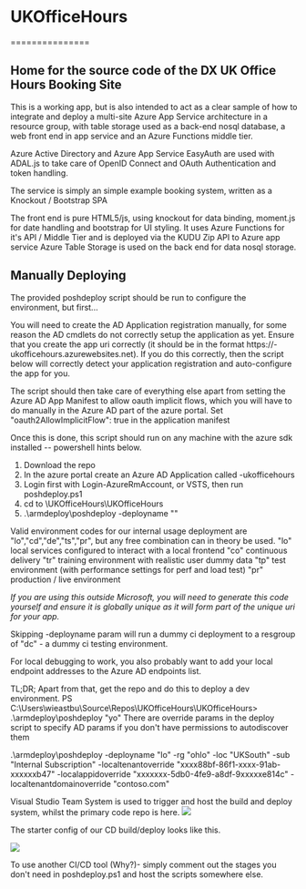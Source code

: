 # UKOfficeHours
===============

Home for the source code of the DX UK Office Hours Booking Site
---------------------------------------------------------------
This is a working app, but is also intended to act as a clear sample of how to integrate and deploy a multi-site Azure App Service architecture in a resource group, with table storage used as a back-end nosql database, a web front end in app service and an Azure Functions middle tier. 

Azure Active Directory and Azure App Service EasyAuth are used with ADAL.js to take care of OpenID Connect and OAuth Authentication and token handling.

The service is simply an simple example booking system, written as a Knockout / Bootstrap SPA

The front end is pure HTML5/js, using knockout for data binding, moment.js for date handling and bootstrap for UI styling.
It uses Azure Functions for it's API / Middle Tier and is deployed via the KUDU Zip API to Azure app service
Azure Table Storage is used on the back end for data nosql storage.

Manually Deploying
------------------

The provided poshdeploy script should be run to configure the environment, but first...

You will need to create the AD Application registration manually, for some reason the AD cmdlets do not correctly setup the application as yet. 
Ensure that you create the app uri correctly (it should be in the format https://<environmentcode>-ukofficehours.azurewebsites.net).
If you do this correctly, then the script below will correctly detect your application registration and auto-configure the app for you.

The script should then take care of everything else apart from setting the Azure AD App Manifest to allow oauth implicit flows, which you will have to do manually in the Azure AD part of the azure portal. Set "oauth2AllowImplicitFlow": true in the application manifest

Once this is done, this script should run on any machine with the azure sdk installed -- powershell hints below.

1. Download the repo
2. In the azure portal create an Azure AD Application called <environmentcode>-ukofficehours
3. Login first with Login-AzureRmAccount, or VSTS, then run poshdeploy.ps1
4. cd to <Repo>\UKOfficeHours\UKOfficeHours
5. .\armdeploy\poshdeploy -deployname "<environmentcode>"

Valid environment codes for our internal usage deployment are "lo","cd","de","ts","pr", but any free combination can in theory be used.
"lo" local services configured to interact with a local frontend
"co" continuous delivery
"tr" training environment with realistic user dummy data
"tp" test environment (with performance settings for perf and load test)
"pr" production / live environment

*If you are using this outside Microsoft, you will need to generate this code yourself and ensure it is globally unique as it will form part of the unique uri for your app.*

Skipping -deployname param will run a dummy ci deployment to a resgroup of "dc" - a dummy ci testing environment.

For local debugging to work, you also probably want to add your local endpoint addresses to the Azure AD endpoints list.

TL;DR; Apart from that, get the repo and do this to deploy a dev environment.
PS C:\Users\wieastbu\Source\Repos\UKOfficeHours\UKOfficeHours> .\armdeploy\poshdeploy "yo" 
There are override params in the deploy script to specify AD params if you don't have permissions to autodiscover them 

.\armdeploy\poshdeploy -deployname "lo" -rg "ohlo" -loc "UKSouth" -sub "Internal Subscription" -localtenantoverride  "xxxx88bf-86f1-xxxx-91ab-xxxxxxb47" -localappidoverride "xxxxxxx-5db0-4fe9-a8df-9xxxxxe814c" -localtenantdomainoverride "contoso.com"

Visual Studio Team System is used to trigger and host the build and deploy system, whilst the primary code repo is here.
<img src="https://dxukprogrammatic.visualstudio.com/_apis/public/build/definitions/fe221f9a-c953-4f87-8184-d1d51aec1f9e/1/badge">

The starter config of our CD build/deploy looks like this. 

<img src="https://raw.githubusercontent.com/dxuk/UKOfficeHours/master/ARMDeploy/allyouneed.PNG">





To use another CI/CD tool (Why?)- simply comment out the stages you don't need in poshdeploy.ps1 and host the scripts somewhere else.

